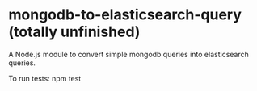 # mongodb-to-elasticsearch-query (totally unfinished)
A Node.js module to convert simple mongodb queries into elasticsearch queries.

To run tests: npm test
